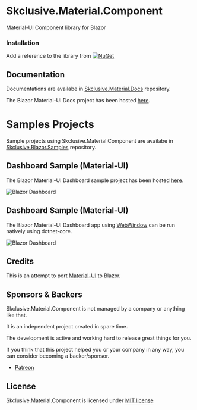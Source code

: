 Skclusive.Material.Component
=============================

Material-UI Component library for Blazor

### Installation

Add a reference to the library from [![NuGet](https://img.shields.io/nuget/v/Skclusive.Material.Component.svg)](https://www.nuget.org/packages/Skclusive.Material.Component/)

## Documentation

Documentations are availabe in [Skclusive.Material.Docs](https://github.com/skclusive/Skclusive.Material.Docs) repository.

The Blazor Material-UI Docs project has been hosted [here](https://skclusive.github.io/Skclusive.Material.Docs/).

# Samples Projects

Sample projects using Skclusive.Material.Component are availabe in [Skclusive.Blazor.Samples](https://github.com/skclusive/Skclusive.Blazor.Samples) repository.

## Dashboard Sample (Material-UI)

The Blazor Material-UI Dashboard sample project has been hosted [here](https://skclusive.github.io/Skclusive.Blazor.Samples/Dashboard/).

![Blazor Dashboard](https://github.com/skclusive/Skclusive.Blazor.Samples/raw/master/images/dashboard-web.gif)

## Dashboard Sample (Material-UI)

The Blazor Material-UI Dashboard app using [WebWindow](https://github.com/SteveSandersonMS/WebWindow) can be run natively using dotnet-core.

![Blazor Dashboard](https://github.com/skclusive/Skclusive.Blazor.Samples/raw/master/images/dashboard-webwindow.gif)

## Credits

This is an attempt to port [Material-UI](https://github.com/mui-org/material-ui) to Blazor.

## Sponsors & Backers

Skclusive.Material.Component is not managed by a company or anything like that.

It is an independent project created in spare time.

The development is active and working hard to release great things for you.

If you think that this project helped you or your company in any way, you can consider becoming a backer/sponsor.

- [Patreon](https://www.patreon.com/skclusive)

## License

Skclusive.Material.Component is licensed under [MIT license](http://www.opensource.org/licenses/mit-license.php)
